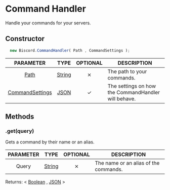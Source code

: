 # Command Handler

Handle your commands for your servers.

## Constructor

```javascript
  new Biscord.CommandHandler( Path , CommandSettings );
```

| PARAMETER | TYPE | OPTIONAL | DESCRIPTION |
| :---: | :-----: | :-----: | ----------- |
| [Path](/doc/typedefs/path) | [String](https://developer.mozilla.org/en-US/docs/Web/JavaScript/Reference/Global_Objects/String) | ⨯ | The path to your commands. |
| [CommandSettings](https://biscord.js.org/doc/typedefs/commandsettings.html) | [JSON](https://developer.mozilla.org/en-US/docs/Web/JavaScript/Reference/Global_Objects/JSON) | ✓ | The settings on how the CommandHandler will behave. |

## Methods

### .get(query)
Gets a command by their name or an alias.

| PARAMETER | TYPE | OPTIONAL | DESCRIPTION |
| :---: | :-----: | :-----: | ----------- |
| Query | [String](https://developer.mozilla.org/en-US/docs/Web/JavaScript/Reference/Global_Objects/String) | ⨯ | The name or an alias of the commands. |

Returns: < [Boolean](https://developer.mozilla.org/en-US/docs/Glossary/Boolean) , [JSON](https://developer.mozilla.org/en-US/docs/Web/JavaScript/Reference/Global_Objects/JSON) >